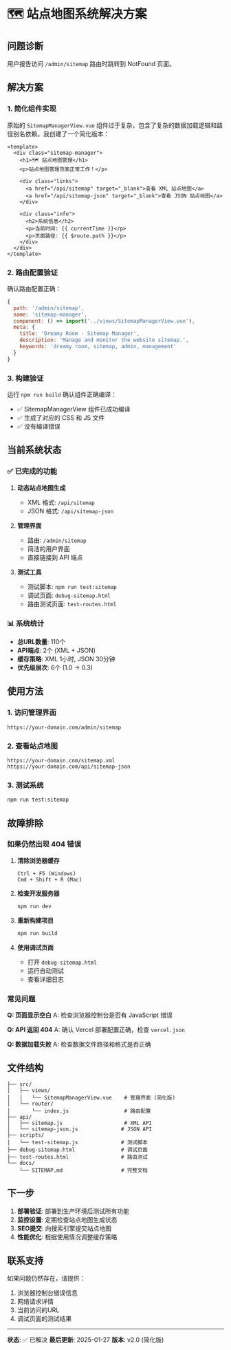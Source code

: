 # 🗺️ 站点地图系统解决方案

## 问题诊断

用户报告访问 `/admin/sitemap` 路由时跳转到 NotFound 页面。

## 解决方案

### 1. 简化组件实现

原始的 `SitemapManagerView.vue` 组件过于复杂，包含了复杂的数据加载逻辑和路径别名依赖。我创建了一个简化版本：

```vue
<template>
  <div class="sitemap-manager">
    <h1>🗺️ 站点地图管理</h1>
    <p>站点地图管理页面正常工作！</p>
    
    <div class="links">
      <a href="/api/sitemap" target="_blank">查看 XML 站点地图</a>
      <a href="/api/sitemap-json" target="_blank">查看 JSON 站点地图</a>
    </div>
    
    <div class="info">
      <h2>系统信息</h2>
      <p>当前时间: {{ currentTime }}</p>
      <p>页面路径: {{ $route.path }}</p>
    </div>
  </div>
</template>
```

### 2. 路由配置验证

确认路由配置正确：

```javascript
{
  path: '/admin/sitemap',
  name: 'sitemap-manager',
  component: () => import('../views/SitemapManagerView.vue'),
  meta: {
    title: 'Dreamy Room - Sitemap Manager',
    description: 'Manage and monitor the website sitemap.',
    keywords: 'dreamy room, sitemap, admin, management'
  }
}
```

### 3. 构建验证

运行 `npm run build` 确认组件正确编译：
- ✅ SitemapManagerView 组件已成功编译
- ✅ 生成了对应的 CSS 和 JS 文件
- ✅ 没有编译错误

## 当前系统状态

### ✅ 已完成的功能

1. **动态站点地图生成**
   - XML 格式: `/api/sitemap`
   - JSON 格式: `/api/sitemap-json`

2. **管理界面**
   - 路由: `/admin/sitemap`
   - 简洁的用户界面
   - 直接链接到 API 端点

3. **测试工具**
   - 测试脚本: `npm run test:sitemap`
   - 调试页面: `debug-sitemap.html`
   - 路由测试页面: `test-routes.html`

### 📊 系统统计

- **总URL数量**: 110个
- **API端点**: 2个 (XML + JSON)
- **缓存策略**: XML 1小时, JSON 30分钟
- **优先级层次**: 6个 (1.0 → 0.3)

## 使用方法

### 1. 访问管理界面

```
https://your-domain.com/admin/sitemap
```

### 2. 查看站点地图

```
https://your-domain.com/sitemap.xml
https://your-domain.com/api/sitemap-json
```

### 3. 测试系统

```bash
npm run test:sitemap
```

## 故障排除

### 如果仍然出现 404 错误

1. **清除浏览器缓存**
   ```
   Ctrl + F5 (Windows)
   Cmd + Shift + R (Mac)
   ```

2. **检查开发服务器**
   ```bash
   npm run dev
   ```

3. **重新构建项目**
   ```bash
   npm run build
   ```

4. **使用调试页面**
   - 打开 `debug-sitemap.html`
   - 运行自动测试
   - 查看详细日志

### 常见问题

**Q: 页面显示空白**
A: 检查浏览器控制台是否有 JavaScript 错误

**Q: API 返回 404**
A: 确认 Vercel 部署配置正确，检查 `vercel.json`

**Q: 数据加载失败**
A: 检查数据文件路径和格式是否正确

## 文件结构

```
├── src/
│   ├── views/
│   │   └── SitemapManagerView.vue    # 管理界面 (简化版)
│   └── router/
│       └── index.js                  # 路由配置
├── api/
│   ├── sitemap.js                    # XML API
│   └── sitemap-json.js              # JSON API
├── scripts/
│   └── test-sitemap.js              # 测试脚本
├── debug-sitemap.html               # 调试页面
├── test-routes.html                 # 路由测试
└── docs/
    └── SITEMAP.md                   # 完整文档
```

## 下一步

1. **部署验证**: 部署到生产环境后测试所有功能
2. **监控设置**: 定期检查站点地图生成状态
3. **SEO提交**: 向搜索引擎提交站点地图
4. **性能优化**: 根据使用情况调整缓存策略

## 联系支持

如果问题仍然存在，请提供：
1. 浏览器控制台错误信息
2. 网络请求详情
3. 当前访问的URL
4. 调试页面的测试结果

---

**状态**: ✅ 已解决
**最后更新**: 2025-01-27
**版本**: v2.0 (简化版)